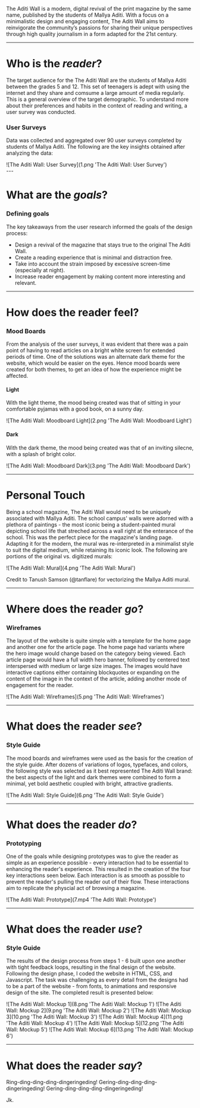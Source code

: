 <p class="introduction">The Aditi Wall is a modern, digital revival of the print magazine by the same name, published by the students of Mallya Aditi. With a focus on a minimalistic design and engaging content, The Aditi Wall aims to reinvigorate the community’s passions for sharing their unique perspectives through high quality journalism in a form adapted for the 21st century.</p>

---

# Who is the _reader_?

The target audience for the The Aditi Wall are the students of Mallya Aditi between the grades 5 and 12. This set of teenagers is adept with using the internet and they share and comsume a large amount of media regularly. This is a general overview of the target demographic. To understand more about their preferences and habits in the context of reading and writing, a user survey was conducted.

### User Surveys

Data was collected and aggregated over 90 user surveys completed by students of Mallya Aditi. The following are the key insights obtained after analyzing the data:

<div markdown class="image image-width-body">
![The Aditi Wall: User Survey](1.png 'The Aditi Wall: User Survey')
</div>
---

# What are the _goals_?

### Defining goals

The key takeaways from the user research informed the goals of the design process:

- Design a revival of the magazine that stays true to the original The Aditi Wall.
- Create a reading experience that is minimal and distraction free.
- Take into account the strain imposed by excessive screen-time (especially at night).
- Increase reader engagement by making content more interesting and relevant.

---

# How does the reader feel?

### Mood Boards

From the analysis of the user surveys, it was evident that there was a pain point of having to read articles on a bright white screen for extended periods of time. One of the solutions was an alternate dark theme for the website, which would be easier on the eyes. Hence mood boards were created for both themes, to get an idea of how the experience might be affected.

#### Light

With the light theme, the mood being created was that of sitting in your comfortable pyjamas with a good book, on a sunny day.

<div markdown class="image image-width-body image-inline image-rounded">
  ![The Aditi Wall: Moodboard Light](2.png 'The Aditi Wall: Moodboard Light')
</div>

#### Dark

With the dark theme, the mood being created was that of an inviting silecne, with a splash of bright color.

<div markdown class="image image-width-body image-inline image-rounded">
  ![The Aditi Wall: Moodboard Dark](3.png 'The Aditi Wall: Moodboard Dark')
</div>

---

# Personal Touch

Being a school magazine, The Aditi Wall would need to be uniquely associated with Mallya Aditi. The school campus' walls were adorned with a plethora of paintings - the most iconic being a student-painted mural depicting school life that streched across a wall right at the enterance of the school. This was the perfect piece for the magazine's landing page. Adapting it for the modern, the mural was re-interpreted in a minimalist style to suit the digital medium, while retaining its iconic look. The following are portions of the original vs. digitized murals:

<div markdown class="image image-width-full image-with-caption">
  ![The Aditi Wall: Mural](4.png 'The Aditi Wall: Mural')
</div>
<p class="image-caption">Credit to Tanush Samson (@tanflare) for vectorizing the Mallya Aditi mural.<p>

---

# Where does the reader _go_?

### Wireframes

The layout of the website is quite simple with a template for the home page and another one for the article page. The home page had variants where the hero image would change based on the category being viewed. Each article page would have a full width hero banner, followed by centered text interspersed with medium or large size images. The images would have interactive captions either containing blockquotes or expanding on the content of the image in the context of the article, adding another mode of engagement for the reader.

<div markdown class="image image-width-text">
  ![The Aditi Wall: Wireframes](5.png 'The Aditi Wall: Wireframes')
</div>

---

# What does the reader _see_?

### Style Guide

The mood boards and wireframes were used as the basis for the creation of the style guide. After dozens of variations of logos, typefaces, and colors, the following style was selected as it best represented The Aditi Wall brand: the best aspects of the light and dark themes were combined to form a minimal, yet bold aesthetic coupled with bright, attractive gradients.

<div markdown class="image image-width-text">
  ![The Aditi Wall: Style Guide](6.png 'The Aditi Wall: Style Guide')
</div>

---

# What does the reader _do_?

### Prototyping

One of the goals while designing prototypes was to give the reader as simple as an experience possible - every interaction had to be essential to enhancing the reader's experience. This resulted in the creation of the four key interactions seen below. Each interaction is as smooth as possible to prevent the reader's pulling the reader out of their flow. These interactions aim to replicate the physcial act of browsing a magazine.

<div markdown class="image image-width-body">
  ![The Aditi Wall: Prototype](7.mp4 'The Aditi Wall: Prototype')
</div>

---

# What does the reader _use_?

### Style Guide

The results of the design process from steps 1 - 6 built upon one another with tight feedback loops, resulting in the final design of the website. Following the design phase, I coded the website in HTML, CSS, and Javascript. The task was challenging as every detail from the designs had to be a part of the website - from fonts, to animations and responsive design of the site. The completed result is presented below:

<div markdown class="image image-width-full image-group-horizontal">
  ![The Aditi Wall: Mockup 1](8.png 'The Aditi Wall: Mockup 1')
  ![The Aditi Wall: Mockup 2](9.png 'The Aditi Wall: Mockup 2')
  ![The Aditi Wall: Mockup 3](10.png 'The Aditi Wall: Mockup 3')
  ![The Aditi Wall: Mockup 4](11.png 'The Aditi Wall: Mockup 4')
  ![The Aditi Wall: Mockup 5](12.png 'The Aditi Wall: Mockup 5')
  ![The Aditi Wall: Mockup 6](13.png 'The Aditi Wall: Mockup 6')
</div>

---

# What does the reader _say_?

Ring-ding-ding-ding-dingeringeding!
Gering-ding-ding-ding-dingeringeding!
Gering-ding-ding-ding-dingeringeding!

Jk.

<div class="post-footer"></div>
